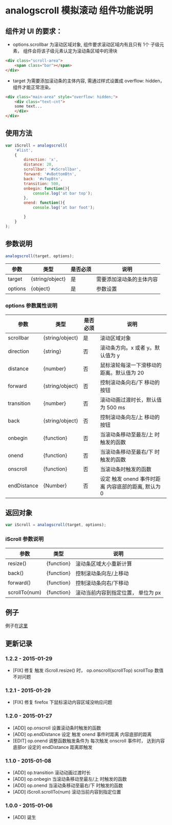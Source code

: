 # analogscroll 模拟滚动 组件功能说明

## 组件对 UI 的要求：
* options.scrollbar 为滚动区域对象, 组件要求滚动区域内有且只有 1个 子级元素， 组件会将该子级元素认定为滚动条区域中的滑块
```html
<div class="scroll-area">
    <span class="bar"></span>
</div>
```
* target 为需要添加滚动条的主体内容, 需通过样式设置成 overflow: hidden， 组件才能正常渲染。
```html
<div class="main-area" style="overflow: hidden;">
    <div class="text-cnt">
    some text...
    </div>
</div>
```

## 使用方法
```javascript
var iScroll = analogscroll(
    '#list',
    {
        direction: 'x',
        distance: 20,
        scrollbar: '#vScrollbar',
        forward: '#vBottomBtn',
        back: '#vTopBtn',
        transition: 500,
        onbegin: function(){
            console.log('at bar top');
        },
        onend: function(){
            console.log('at bar foot');

        }
    }
);
```
## 参数说明
```javascript
analogscroll(target, options);
```
|参数|类型|是否必须|说明|
|----|----|--------|----|
|target|{string/object}|是|需要添加滚动条的主体内容|
|options|{object}|是|参数设置|

### options 参数属性说明

|参数|类型|是否必须|说明|
|----|----|--------|----|
|scrollbar|{string/object}|是|滚动区域对象|
|direction|{string}|否|滚动条方向。x 或者 y。默认值为 y|
|distance|{number}|否|鼠标滚轮每滚一下滑移动的距离。默认值为 20|
|forward|{string/object}|否|控制滚动条向右/下 移动的按钮|
|transition|{number}|否|滚动动画过渡时长，默认值为 500 ms|
|back|{string/object}|否|控制滚动条向左/上 移动的按钮|
|onbegin|{function}|否|当滚动条移动至最左/上 时触发的函数|
|onend|{function}|否|当滚动条移动至最右/下 时触发的函数|
|onscroll|{function}|否|当滚动条时触发的函数|
|endDistance|{Number}|否|设定 触发 onend 事件时距离 内容底部的距离, 默认为 0|

## 返回对象
```javascript
var iScroll = analogscroll(target, options);
```
### iScroll 参数说明
|参数|类型|说明|
|----|----|----|
|resize()|{function}|滚动条区域大小重新计算|
|back()|{function}|控制滚动条向左/上移动|
|forward()|{function}|控制滚动条向右/下移动|
|scrollTo(num)|{function}|滚动当前内容到指定位置， 单位为 px|

## 例子
例子在[这里](http://www.jackness.org/lab/2016/analogscroll/demo/demo.html)

## 更新记录

### 1.2.2 - 2015-01-29
* [FIX] 修复 触发 iScroll.resize() 时， op.onscroll(scrollTop) scrollTop 数值不对问题

### 1.2.1 - 2015-01-29
* [FIX] 修复 firefox 下鼠标滚动内容区域没响应问题

### 1.2.0 - 2015-01-27
* [ADD]  op.onscroll    设置滚动条时触发的函数
* [ADD]  op.endDistance 设定 触发 onend 事件时距离 内容底部的距离
* [EDIT] op.onend       调整函数触发条件为 每次触发 onscroll 事件时， 达到内容底部or 设定的 endDistance 距离即触发

### 1.1.0 - 2015-01-08
* [ADD] op.transition 滚动动画过渡时长
* [ADD] op.onbegin 当滚动条移动至最左/上 时触发的函数
* [ADD] op.onend 当滚动条移动至最右/下 时触发的函数
* [ADD] iScroll.scrollTo(num) 滚动当前内容到指定位置

### 1.0.0 - 2015-01-06
* [ADD] 诞生
